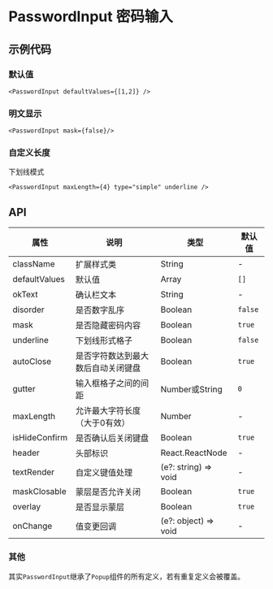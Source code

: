 
# PasswordInput 密码输入

## 示例代码

### 默认值
```tsx
<PasswordInput defaultValues={[1,2]} />
```

### 明文显示
```tsx
<PasswordInput mask={false}/>
```

### 自定义长度

下划线模式

```tsx
<PasswordInput maxLength={4} type="simple" underline />
```

## API

属性 | 说明 | 类型 | 默认值
----|-----|------|------
| className   | 扩展样式类  | String | - |
| defaultValues | 默认值 | Array | `[]` |
| okText | 确认栏文本 | String | - |
| disorder | 是否数字乱序 | Boolean | `false` |
| mask | 是否隐藏密码内容 | Boolean | `true` |
| underline | 下划线形式格子 | Boolean | `false` |
| autoClose | 是否字符数达到最大数后自动关闭键盘 | Boolean | `true` |
| gutter | 输入框格子之间的间距 | Number或String | `0` |
| maxLength | 允许最大字符长度（大于0有效） | Number | - |
| isHideConfirm | 是否确认后关闭键盘 | Boolean | `true` |
| header | 头部标识 | React.ReactNode | - |
| textRender | 自定义键值处理 | (e?: string) => void | - |
| maskClosable | 蒙层是否允许关闭 | Boolean | `true` |
| overlay | 是否显示蒙层 | Boolean | `true` |
| onChange | 值变更回调 | (e?: object) => void | - |

### 其他

其实`PasswordInput`继承了`Popup`组件的所有定义，若有重复定义会被覆盖。